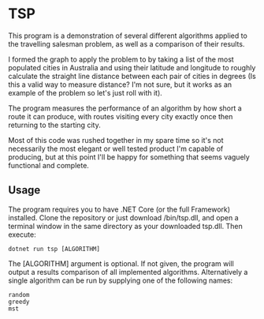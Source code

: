 # TSP

This program is a demonstration of several different algorithms applied to the travelling salesman problem, as well as a comparison of their results.

I formed the graph to apply the problem to by taking a list of the most populated cities in Australia and using their latitude and longitude to roughly calculate the straight line distance between each pair of cities in degrees (Is this a valid way to measure distance? I'm not sure, but it works as an example of the problem so let's just roll with it).

The program measures the performance of an algorithm by how short a route it can produce, with routes visiting every city exactly once then returning to the starting city.

Most of this code was rushed together in my spare time so it's not necessarily the most elegant or well tested product I'm capable of producing, but at this point I'll be happy for something that seems vaguely functional and complete.

## Usage

The program requires you to have .NET Core (or the full Framework) installed. Clone the repository or just download /bin/tsp.dll, and open a terminal window in the same directory as your downloaded tsp.dll. Then execute:

    dotnet run tsp [ALGORITHM]

The \[ALGORITHM\] argument is optional. If not given, the program will output a results comparison of all implemented algorithms.
Alternatively a single algorithm can be run by supplying one of the following names:

    random
    greedy
    mst